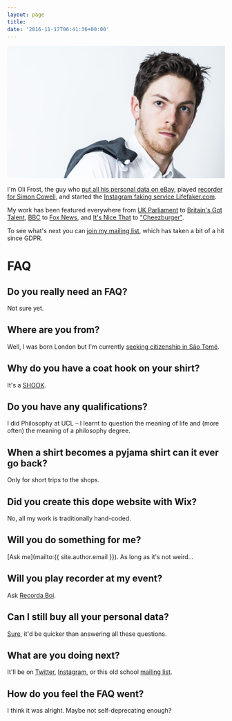 ```yaml
---
layout: page
title:
date: '2016-11-17T06:41:36+00:00'
---
```

![Oli Frost](/img/olifrost.jpg)

I'm Oli Frost, the guy who [put all his personal data on eBay](http://olifro.st/blog/data-on-ebay/), played [recorder for Simon Cowell](http://olifro.st/blog/data-on-ebay/), and started the [Instagram faking service Lifefaker.com](http://lifefaker.com).

My work has been featured everywhere from [UK Parliament](http://thehomelessperiod.com) to [Britain's Got Talent](http://olifro.st/blog/britains-got-talent/), [BBC](https://www.bbc.co.uk/bbcthree/article/10f77fff-06ed-4c11-a91a-d1413df96d23) to [Fox News](http://www.foxnews.com/tech/2018/05/30/facebook-user-auctions-personal-data-on-ebay-for-99-cents-and-bids-soar-sell-it-to-advertisers-or-whatever.html), and [It's Nice That](https://www.itsnicethat.com/news/nice-fake-news-website-oli-frost-digital-010818) to ["Cheezburger"](https://cheezburger.com/3832325/flopstarter-unveils-a-series-of-twisted-inventions-which-would-never-appear-on-kickstarter).

To see what's next you can [join my mailing list](#footer), which has taken a bit of a hit since GDPR.

# FAQ

## Do you really need an FAQ?
Not sure yet.

## Where are you from?
Well, I was born London but I'm currently [seeking citizenship in São Tomé](/blog/sao-tome-citizen/).

## Why do you have a coat hook on your shirt?
It's a [SHOOK](/blog/shook-shirt-hook/).

## Do you have any qualifications?
I did Philosophy at UCL – I learnt to question the meaning of life and (more often) the meaning of a philosophy degree.

## When a shirt becomes a pyjama shirt can it ever go back?
Only for short trips to the shops.

## Did you create this dope website with Wix?
No, all my work is traditionally hand-coded.

## Will you do something for me?
[Ask me](mailto:{{ site.author.email }}). As long as it's not weird…

## Will you play recorder at my event?
Ask [Recorda Boi](http://olifro.st/blog/britains-got-talent/).

## Can I still buy all your personal data?
[Sure](http://olifro.st/blog/data-on-ebay/), it'd be quicker than answering all these questions.

## What are you doing next?
It'll be on <a href="https://twitter.com/realolifrost">Twitter</a>, <a href="https://www.instagram.com/realolifrost/">Instagram</a>, or this old school <a href="mailto:mail@olifro.st?subject=I'd like to join the mailing list&">mailing list</a>.

## How do you feel the FAQ went?
I think it was alright. Maybe not self-deprecating enough?
